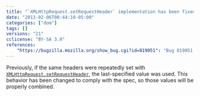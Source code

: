```yaml
---
title: "`XMLHttpRequest.setRequestHeader` implementation has been fixed to comply with the spec"
date: "2013-02-06T08:44:10-05:00"
categories: ["dom"]
tags: []
versions: "21"
cclicense: "BY-SA 3.0"
references:
    "https://bugzilla.mozilla.org/show_bug.cgi?id=819051": "Bug 819051 – XMLHttpRequest.setRequestHeader() overwrites instead of combines values for the same header."
---
```

Previously, if the same headers were repeatedly set with [`XMLHttpRequest.setRequestHeader`](https://developer.mozilla.org/en-US/docs/Web/API/XMLHttpRequest#setRequestHeader), the last-specified value was used. This behavior has been changed to comply with the spec, so those values will be properly combined.
